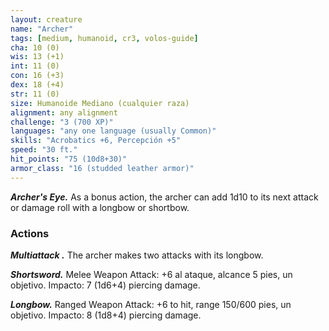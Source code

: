 ```yaml
---
layout: creature
name: "Archer"
tags: [medium, humanoid, cr3, volos-guide]
cha: 10 (0)
wis: 13 (+1)
int: 11 (0)
con: 16 (+3)
dex: 18 (+4)
str: 11 (0)
size: Humanoide Mediano (cualquier raza)
alignment: any alignment
challenge: "3 (700 XP)"
languages: "any one language (usually Common)"
skills: "Acrobatics +6, Percepción +5"
speed: "30 ft."
hit_points: "75 (10d8+30)"
armor_class: "16 (studded leather armor)"
---
```


***Archer's Eye.*** As a bonus action, the archer can add 1d10 to its next attack or damage roll with a longbow or shortbow.

### Actions

***Multiattack .*** The archer makes two attacks with its longbow.

***Shortsword.*** Melee Weapon Attack: +6 al ataque, alcance 5 pies, un objetivo. Impacto: 7 (1d6+4) piercing damage.

***Longbow.*** Ranged Weapon Attack: +6 to hit, range 150/600 pies, un objetivo. Impacto: 8 (1d8+4) piercing damage.